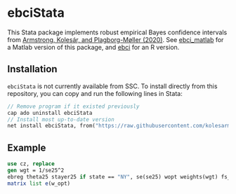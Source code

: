 # ebciStata

This Stata package implements robust empirical Bayes confidence intervals from
[Armstrong, Kolesár, and Plagborg-Møller
(2020)](https://arxiv.org/abs/2004.03448). See [ebci_matlab](https://github.com/mikkelpm/ebci_matlab) for a
Matlab version of this package, and [ebci](https://github.com/kolesarm/ebci) for an R version.

## Installation

`ebciStata` is not currently available from SSC. To install directly from this repository, you can copy and run the following lines in Stata:
```stata
// Remove program if it existed previously
cap ado uninstall ebciStata
// Install most up-to-date version
net install ebciStata, from("https://raw.githubusercontent.com/kolesarm/ebciStata/master/ebreg")
```

## Example
```stata
use cz, replace
gen wgt = 1/se25^2
ebreg theta25 stayer25 if state == "NY", se(se25) wopt weights(wgt) fs_correction(none) 
matrix list e(w_opt)
```

